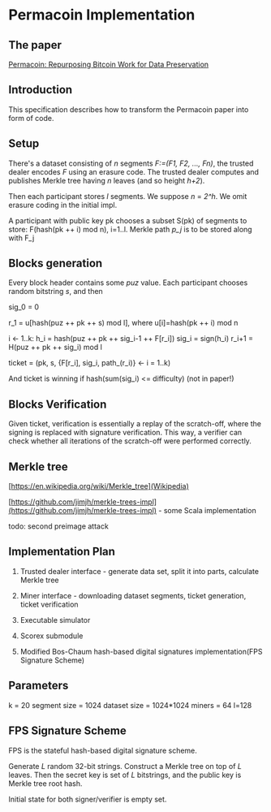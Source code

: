 Permacoin Implementation
=========================

The paper
----------

[Permacoin: Repurposing Bitcoin Work for Data Preservation](http://cs.umd.edu/~amiller/permacoin.pdf)

Introduction
-------------


This specification describes how to transform the Permacoin paper into form of code. 
  

Setup
------

There's a dataset consisting of *n* segments *F:=(F1, F2, ..., Fn)*, the trusted dealer encodes *F* using an 
erasure code. The trusted dealer computes and publishes Merkle tree having *n* leaves (and so height *h+2*).

Then each participant stores *l* segments. We suppose *n* = *2^h*. We omit erasure coding in the initial impl.

A participant with public key pk chooses a subset S(pk) of segments to store:
F(hash(pk ++ i) mod n), i=1..l. Merkle path *p_j* is to be stored along with F_j


Blocks generation
-----------------

Every block header contains some *puz* value. Each participant chooses random bitstring *s*, and then
   
   sig_0 = 0
   
   r_1 = u[hash(puz ++ pk ++ s) mod l], where u[i]=hash(pk ++ i) mod n
   
   i <- 1..k:
     h_i = hash(puz ++ pk ++ sig_i-1 ++ F[r_i])
     sig_i = sign(h_i)
     r_i+1 = H(puz ++ pk ++ sig_i) mod l
       
   ticket = (pk, s, {F[r_i], sig_i, path_(r_i)} <- i = 1..k)
                
And ticket is winning if hash(sum(sig_i) <= difficulty)  (not in paper!)                

Blocks Verification
-------------------

Given ticket, verification is essentially a replay of the scratch-off, where the signing is replaced with 
signature verification. This way, a verifier can check whether all iterations of the scratch-off were performed 
correctly.

Merkle tree
-----------

[https://en.wikipedia.org/wiki/Merkle_tree](Wikipedia)

[https://github.com/jimjh/merkle-trees-impl](https://github.com/jimjh/merkle-trees-impl) - some Scala implementation



todo: second preimage attack


Implementation Plan
-------------------

1. Trusted dealer interface - generate data set, split it into parts, calculate Merkle tree
 
2. Miner interface - downloading dataset segments, ticket generation, ticket verification

3. Executable simulator

4. Scorex submodule 

5. Modified Bos-Chaum hash-based digital signatures implementation(FPS Signature Scheme)  


Parameters
-----------

k = 20
segment size = 1024
dataset size = 1024*1024
miners = 64
l=128





FPS Signature Scheme
--------------------

FPS is the stateful hash-based digital signature scheme. 

Generate *L* random 32-bit strings. Construct a Merkle tree on top of *L* leaves. Then the secret key is 
 set of *L* bitstrings, and the public key is Merkle tree root hash.
  
Initial state for both signer/verifier is empty set.